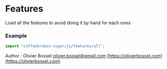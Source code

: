 # Features

Load all the features to avoid doing it by hand for each ones

### Example

```js
import "coffeekraken-sugar/js/features/all";
```

Author : Olivier Bossel [olivier.bossel@gmail.com](mailto:olivier.bossel@gmail.com) [https://olivierbossel.com](https://olivierbossel.com)
